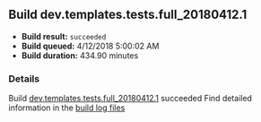 ## Build dev.templates.tests.full_20180412.1
- **Build result:** `succeeded`
- **Build queued:** 4/12/2018 5:00:02 AM
- **Build duration:** 434.90 minutes
### Details
Build [dev.templates.tests.full_20180412.1](https://winappstudio.visualstudio.com/web/build.aspx?pcguid=a4ef43be-68ce-4195-a619-079b4d9834c2&builduri=vstfs%3a%2f%2f%2fBuild%2fBuild%2f25462) succeeded
Find detailed information in the [build log files](https://uwpctdiags.blob.core.windows.net/buildlogs/dev.templates.tests.full_20180412.1_logs.zip)
